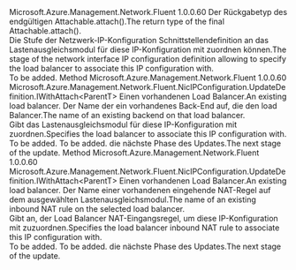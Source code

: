 <Type Name="IWithLoadBalancer&lt;ParentT&gt;" FullName="Microsoft.Azure.Management.Network.Fluent.NicIPConfiguration.UpdateDefinition.IWithLoadBalancer&lt;ParentT&gt;">
  <TypeSignature Language="C#" Value="public interface IWithLoadBalancer&lt;ParentT&gt;" />
  <TypeSignature Language="ILAsm" Value=".class public interface auto ansi abstract IWithLoadBalancer`1&lt;ParentT&gt;" />
  <TypeSignature Language="DocId" Value="T:Microsoft.Azure.Management.Network.Fluent.NicIPConfiguration.UpdateDefinition.IWithLoadBalancer`1" />
  <TypeSignature Language="VB.NET" Value="Public Interface IWithLoadBalancer(Of ParentT)" />
  <TypeSignature Language="F#" Value="type IWithLoadBalancer&lt;'ParentT&gt; = interface" />
  <AssemblyInfo>
    <AssemblyName>Microsoft.Azure.Management.Network.Fluent</AssemblyName>
    <AssemblyVersion>1.0.0.60</AssemblyVersion>
  </AssemblyInfo>
  <TypeParameters>
    <TypeParameter Name="ParentT" />
  </TypeParameters>
  <Interfaces />
  <Docs>
    <typeparam name="ParentT"><span data-ttu-id="0f991-101">Der Rückgabetyp des endgültigen Attachable.attach().</span><span class="sxs-lookup"><span data-stu-id="0f991-101">The return type of the final  Attachable.attach().</span></span></typeparam>
    <summary>
            <span data-ttu-id="0f991-102">Die Stufe der Netzwerk-IP-Konfiguration Schnittstellendefinition an das Lastenausgleichsmodul für diese IP-Konfiguration mit zuordnen können.</span><span class="sxs-lookup"><span data-stu-id="0f991-102">The stage of the network interface IP configuration definition allowing to specify the load balancer to associate this IP configuration with.</span></span>
            </summary>
    <remarks>To be added.</remarks>
  </Docs>
  <Members>
    <Member MemberName="WithExistingLoadBalancerBackend">
      <MemberSignature Language="C#" Value="public Microsoft.Azure.Management.Network.Fluent.NicIPConfiguration.UpdateDefinition.IWithAttach&lt;ParentT&gt; WithExistingLoadBalancerBackend (Microsoft.Azure.Management.Network.Fluent.ILoadBalancer loadBalancer, string backendName);" />
      <MemberSignature Language="ILAsm" Value=".method public hidebysig newslot virtual instance class Microsoft.Azure.Management.Network.Fluent.NicIPConfiguration.UpdateDefinition.IWithAttach`1&lt;!ParentT&gt; WithExistingLoadBalancerBackend(class Microsoft.Azure.Management.Network.Fluent.ILoadBalancer loadBalancer, string backendName) cil managed" />
      <MemberSignature Language="DocId" Value="M:Microsoft.Azure.Management.Network.Fluent.NicIPConfiguration.UpdateDefinition.IWithLoadBalancer`1.WithExistingLoadBalancerBackend(Microsoft.Azure.Management.Network.Fluent.ILoadBalancer,System.String)" />
      <MemberSignature Language="VB.NET" Value="Public Function WithExistingLoadBalancerBackend (loadBalancer As ILoadBalancer, backendName As String) As IWithAttach(Of ParentT)" />
      <MemberSignature Language="F#" Value="abstract member WithExistingLoadBalancerBackend : Microsoft.Azure.Management.Network.Fluent.ILoadBalancer * string -&gt; Microsoft.Azure.Management.Network.Fluent.NicIPConfiguration.UpdateDefinition.IWithAttach&lt;'ParentT&gt;" Usage="iWithLoadBalancer.WithExistingLoadBalancerBackend (loadBalancer, backendName)" />
      <MemberType>Method</MemberType>
      <AssemblyInfo>
        <AssemblyName>Microsoft.Azure.Management.Network.Fluent</AssemblyName>
        <AssemblyVersion>1.0.0.60</AssemblyVersion>
      </AssemblyInfo>
      <ReturnValue>
        <ReturnType>Microsoft.Azure.Management.Network.Fluent.NicIPConfiguration.UpdateDefinition.IWithAttach&lt;ParentT&gt;</ReturnType>
      </ReturnValue>
      <Parameters>
        <Parameter Name="loadBalancer" Type="Microsoft.Azure.Management.Network.Fluent.ILoadBalancer" />
        <Parameter Name="backendName" Type="System.String" />
      </Parameters>
      <Docs>
        <param name="loadBalancer"><span data-ttu-id="0f991-103">Einen vorhandenen Load Balancer.</span><span class="sxs-lookup"><span data-stu-id="0f991-103">An existing load balancer.</span></span></param>
        <param name="backendName"><span data-ttu-id="0f991-104">Der Name der ein vorhandenes Back-End auf, die den load Balancer.</span><span class="sxs-lookup"><span data-stu-id="0f991-104">The name of an existing backend on that load balancer.</span></span></param>
        <summary>
            <span data-ttu-id="0f991-105">Gibt das Lastenausgleichsmodul für diese IP-Konfiguration mit zuordnen.</span><span class="sxs-lookup"><span data-stu-id="0f991-105">Specifies the load balancer to associate this IP configuration with.</span></span>
            </summary>
        <returns>To be added.</returns>
        <remarks>To be added.</remarks>
        <return><span data-ttu-id="0f991-106">die nächste Phase des Updates.</span><span class="sxs-lookup"><span data-stu-id="0f991-106">The next stage of the update.</span></span></return>
      </Docs>
    </Member>
    <Member MemberName="WithExistingLoadBalancerInboundNatRule">
      <MemberSignature Language="C#" Value="public Microsoft.Azure.Management.Network.Fluent.NicIPConfiguration.UpdateDefinition.IWithAttach&lt;ParentT&gt; WithExistingLoadBalancerInboundNatRule (Microsoft.Azure.Management.Network.Fluent.ILoadBalancer loadBalancer, string inboundNatRuleName);" />
      <MemberSignature Language="ILAsm" Value=".method public hidebysig newslot virtual instance class Microsoft.Azure.Management.Network.Fluent.NicIPConfiguration.UpdateDefinition.IWithAttach`1&lt;!ParentT&gt; WithExistingLoadBalancerInboundNatRule(class Microsoft.Azure.Management.Network.Fluent.ILoadBalancer loadBalancer, string inboundNatRuleName) cil managed" />
      <MemberSignature Language="DocId" Value="M:Microsoft.Azure.Management.Network.Fluent.NicIPConfiguration.UpdateDefinition.IWithLoadBalancer`1.WithExistingLoadBalancerInboundNatRule(Microsoft.Azure.Management.Network.Fluent.ILoadBalancer,System.String)" />
      <MemberSignature Language="VB.NET" Value="Public Function WithExistingLoadBalancerInboundNatRule (loadBalancer As ILoadBalancer, inboundNatRuleName As String) As IWithAttach(Of ParentT)" />
      <MemberSignature Language="F#" Value="abstract member WithExistingLoadBalancerInboundNatRule : Microsoft.Azure.Management.Network.Fluent.ILoadBalancer * string -&gt; Microsoft.Azure.Management.Network.Fluent.NicIPConfiguration.UpdateDefinition.IWithAttach&lt;'ParentT&gt;" Usage="iWithLoadBalancer.WithExistingLoadBalancerInboundNatRule (loadBalancer, inboundNatRuleName)" />
      <MemberType>Method</MemberType>
      <AssemblyInfo>
        <AssemblyName>Microsoft.Azure.Management.Network.Fluent</AssemblyName>
        <AssemblyVersion>1.0.0.60</AssemblyVersion>
      </AssemblyInfo>
      <ReturnValue>
        <ReturnType>Microsoft.Azure.Management.Network.Fluent.NicIPConfiguration.UpdateDefinition.IWithAttach&lt;ParentT&gt;</ReturnType>
      </ReturnValue>
      <Parameters>
        <Parameter Name="loadBalancer" Type="Microsoft.Azure.Management.Network.Fluent.ILoadBalancer" />
        <Parameter Name="inboundNatRuleName" Type="System.String" />
      </Parameters>
      <Docs>
        <param name="loadBalancer"><span data-ttu-id="0f991-107">Einen vorhandenen Load Balancer.</span><span class="sxs-lookup"><span data-stu-id="0f991-107">An existing load balancer.</span></span></param>
        <param name="inboundNatRuleName"><span data-ttu-id="0f991-108">Der Name einer vorhandenen eingehende NAT-Regel auf dem ausgewählten Lastenausgleichsmodul.</span><span class="sxs-lookup"><span data-stu-id="0f991-108">The name of an existing inbound NAT rule on the selected load balancer.</span></span></param>
        <summary>
            <span data-ttu-id="0f991-109">Gibt an, der Load Balancer NAT-Eingangsregel, um diese IP-Konfiguration mit zuzuordnen.</span><span class="sxs-lookup"><span data-stu-id="0f991-109">Specifies the load balancer inbound NAT rule to associate this IP configuration with.</span></span>
            </summary>
        <returns>To be added.</returns>
        <remarks>To be added.</remarks>
        <return><span data-ttu-id="0f991-110">die nächste Phase des Updates.</span><span class="sxs-lookup"><span data-stu-id="0f991-110">The next stage of the update.</span></span></return>
      </Docs>
    </Member>
  </Members>
</Type>